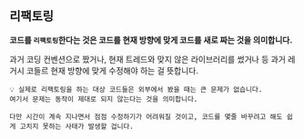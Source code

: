 ## 리팩토링

**코드를 `리팩토링`한다는 것은 코드를 현재 방향에 맞게 코드를 새로 짜는 것을 의미합니다.**

과거 코딩 컨벤션으로 짰거나, 현재 트레드와 맞지 않은 라이브러리를 썼거나 등 과거 레거시 코들르 현재 방향에 맞게 수정해야 하는 걸 뜻합니다.

```
💡 실제로 리팩토링을 하는 대상 코드들은 외부에서 봤을 때는 큰 문제가 없습니다.
여기서 문제는 동작이 제대로 되지 않는다는 것을 의미합니다. 

다만 시간이 계속 지나면서 점점 수정하기가 어려워질 것이고, 코드를 몇줄 바꾸려고 해도 쉽게 고치지 못하는 사태가 발생할 겁니다.
```

